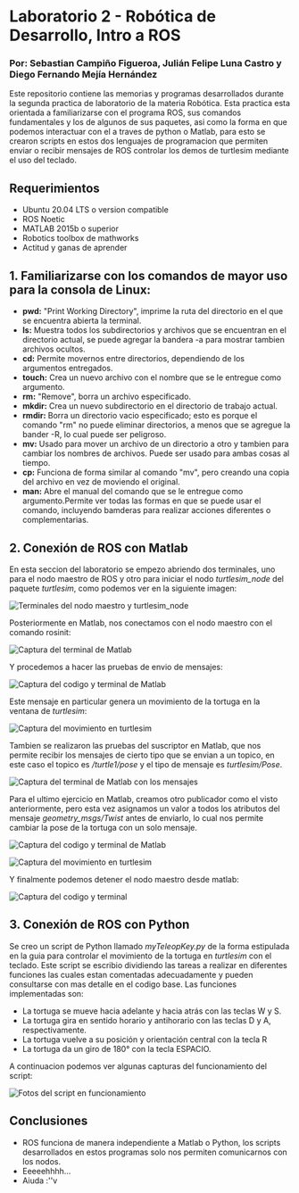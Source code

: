 # Laboratorio 2 - Robótica de Desarrollo, Intro a ROS

### Por: Sebastian Campiño Figueroa, Julián Felipe Luna Castro y Diego Fernando Mejía Hernández

Este repositorio contiene las memorias y programas desarrollados durante la segunda practica de laboratorio de la materia Robótica. Esta practica esta orientada a familiarizarse con el programa ROS, sus comandos fundamentales y los de algunos de sus paquetes, asi como la forma en que podemos interactuar con el a traves de python o Matlab, para esto se crearon scripts en estos dos lenguajes de programacion que permiten enviar o recibir mensajes de ROS controlar los demos de turtlesim mediante el uso del teclado.

## Requerimientos
* Ubuntu 20.04 LTS o version compatible
* ROS Noetic 
* MATLAB 2015b o superior
* Robotics toolbox de mathworks
* Actitud y ganas de aprender

## 1. Familiarizarse con los comandos de mayor uso para la consola de Linux:
* **pwd:** "Print Working Directory", imprime la ruta del directorio en el que se encuentra abierta la terminal.
* **ls:** Muestra todos los subdirectorios y archivos que se encuentran en el directorio actual, se puede agregar la bandera -a para mostrar tambien archivos ocultos. 
* **cd:** Permite movernos entre directorios, dependiendo de los argumentos entregados.
* **touch:** Crea un nuevo archivo con el nombre que se le entregue como argumento.
* **rm:** "Remove", borra un archivo especificado.
* **mkdir:** Crea un nuevo subdirectorio en el directorio de trabajo actual.
* **rmdir:** Borra un directorio vacio especificado; esto es porque el comando "rm" no puede eliminar directorios, a menos que se agregue la bander -R, lo cual puede ser peligroso.
* **mv:** Usado para mover un archivo de un directorio a otro y tambien para cambiar los nombres de archivos. Puede ser usado para ambas cosas al tiempo.
* **cp:** Funciona de forma similar al comando "mv", pero creando una copia del archivo en vez de moviendo el original.
* **man:** Abre el manual del comando que se le entregue como argumento.Permite ver todas las formas en que se puede usar el comando, incluyendo bamderas para realizar acciones diferentes o complementarias.

## 2. Conexión de ROS con Matlab

En esta seccion del laboratorio se empezo abriendo dos terminales, uno para el nodo maestro de ROS y otro para iniciar el nodo *turtlesim_node* del paquete *turtlesim*, como podemos ver en la siguiente imagen:

![Terminales del nodo maestro y turtlesim_node](imagenes/imagen1.png "Terminales del nodo maestro y turtlesim_node")

Posteriormente en Matlab, nos conectamos con el nodo maestro con el comando rosinit:

![Captura del terminal de Matlab](imagenes/imagen2.png)

Y procedemos a hacer las pruebas de envio de mensajes:

![Captura del codigo y terminal de Matlab](imagenes/imagen3.png)

Este mensaje en particular genera un movimiento de la tortuga en la ventana de *turtlesim*:

![Captura del movimiento en turtlesim](imagenes/imagen4.png)

Tambien se realizaron las pruebas del suscriptor en Matlab, que nos permite recibir los mensajes de cierto tipo que se envian a un topico, en este caso el topico es */turtle1/pose* y el tipo de mensaje es *turtlesim/Pose*.

![Captura del terminal de Matlab con los mensajes](imagenes/imagen5.png)

Para el ultimo ejercicio en Matlab, creamos otro publicador como el visto anteriormente, pero esta vez asignamos un valor a todos los atributos del mensaje *geometry_msgs/Twist* antes de enviarlo, lo cual nos permite cambiar la pose de la tortuga con un solo mensaje.

![Captura del codigo y terminal de Matlab](imagenes/imagen6.png)

![Captura del movimiento en turtlesim](imagenes/imagen7.png)

Y finalmente podemos detener el nodo maestro desde matlab:

![Captura del codigo y terminal](imagenes/imagen8.png)

## 3. Conexión de ROS con Python

Se creo un script de Python llamado *myTeleopKey.py* de la forma estipulada en la guia para controlar el movimiento de la tortuga en *turtlesim* con el teclado. Este script se escribio dividiendo las tareas a realizar en diferentes funciones las cuales estan comentadas adecuadamente y pueden consultarse con mas detalle en el codigo base. Las funciones implementadas son:

* La tortuga se mueve hacia adelante y hacia atrás con las teclas W y S.
* La tortuga gira en sentido horario y antihorario con las teclas D y A, respectivamente.
* La tortuga vuelve a su posición y orientación central con la tecla R
* La tortuga da un giro de 180° con la tecla ESPACIO.
  
A continuacion podemos ver algunas capturas del funcionamiento del script:

![Fotos del script en funcionamiento](imagenes/imagen9.png)
## Conclusiones
* ROS funciona de manera independiente a Matlab o Python, los scripts desarrollados en estos programas solo nos permiten comunicarnos con los nodos.
* Eeeeehhhh...
* Aiuda :''v
